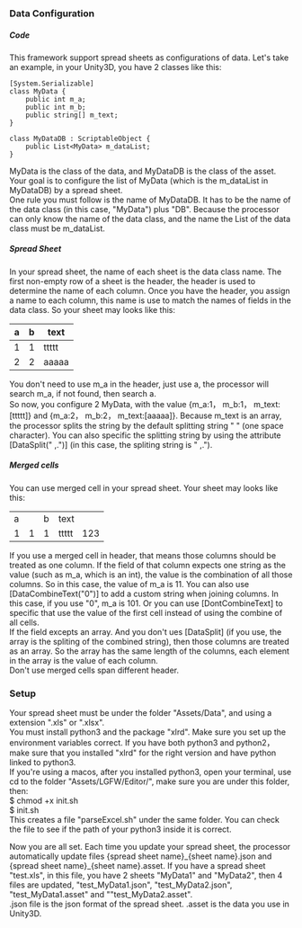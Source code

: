 ### Data Configuration
##### Code
This framework support spread sheets as configurations of data. Let's take an example, in your Unity3D, you have 2 classes like this:
```
[System.Serializable]
class MyData {
    public int m_a;
    public int m_b;
    public string[] m_text;
}

class MyDataDB : ScriptableObject {
    public List<MyData> m_dataList;
}
```
MyData is the class of the data, and MyDataDB is the class of the asset. Your goal is to configure the list of MyData (which is the m_dataList in MyDataDB) by a spread sheet.  
One rule you must follow is the name of MyDataDB. It has to be the name of the data class (in this case, "MyData") plus "DB". Because the processor can only know the name of the data class, and the name the List of the data class must be m_dataList.

##### Spread Sheet
In your spread sheet, the name of each sheet is the data class name. The first non-empty row of a sheet is the header, the header is used to determine the name of each column. Once you have the header, you assign a name to each column, this name is use to match the names of fields in the data class. So your sheet may looks like this:

| a      | b      | text       |
| ------ | ------ | -------- |
| 1      | 1      | ttttt    |
| 2      | 2      | aaaaa    |

You don't need to use m_a in the header, just use a, the processor will search m_a, if not found, then search a.  
So now, you configure 2 MyData, with the value {m_a:1， m_b:1， m_text:[ttttt]} and {m_a:2， m_b:2， m_text:[aaaaa]}. Because m_text
is an array, the processor splits the string by the default splitting string " " (one space character). You can also specific the splitting string by using the attribute [DataSplit(" ,.")] (in this case, the spliting string is " ,.").

##### Merged cells
You can use merged cell in your spread sheet. Your sheet may looks like this:

<table>
  <tr>
    <td colspan="2">a</td>
    <td>b</td>
    <td colspan="2">text</td>
  </tr>
  <tr>
    <td>1</td>
    <td>1</td>
    <td>1</td>
    <td>ttttt</td>
    <td>123</td>
  </tr>
</table>

If you use a merged cell in header, that means those columns should be treated as one column. If the field of that column expects one string as the value (such as m_a, which is an int), the value is the combination of all those columns. So in this case, the value of m_a is 11. You can also use [DataCombineText("0")] to add a custom string when joining columns. In this case, if you use "0", m_a is 101. Or you can use [DontCombineText] to specific that use the value of the first cell instead of using the combine of all cells.  
If the field excepts an array. And you don't ues [DataSplit] (if you use, the array is the spliting of the combined string), then those columns are treated as an array. So the array has the same length of the columns, each element in the array is the value of each column.  
Don't use merged cells span different header.

### Setup
Your spread sheet must be under the folder "Assets/Data", and using a extension ".xls" or ".xlsx".  
You must install python3 and the package "xlrd". Make sure you set up the environment variables correct. If you have both python3 and python2，make sure that you installed "xlrd" for the right version and have python linked to python3.  
If you're using a macos, after you installed python3, open your terminal, use cd to the folder "Assets/LGFW/Editor/", make sure you are under this folder, then:  
$ chmod +x init.sh  
$ init.sh  
This creates a file "parseExcel.sh" under the same folder. You can check the file to see if the path of your python3 inside it is correct.

Now you are all set. Each time you update your spread sheet, the processor automatically update files {spread sheet name}\_{sheet name}.json and {spread sheet name}\_{sheet name}.asset. If you have a spread sheet "test.xls", in this file, you have 2 sheets "MyData1" and "MyData2", then 4 files are updated, "test_MyData1.json", "test_MyData2.json", "test_MyData1.asset"  and ""test_MyData2.asset".  
.json file is the json format of the spread sheet. .asset is the data you use in Unity3D.
